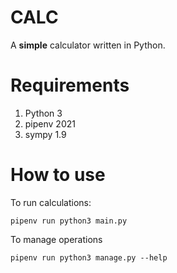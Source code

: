 # CALC

A **simple** calculator written in Python.

# Requirements

1. Python 3
2. pipenv 2021
3. sympy 1.9

# How to use

To run calculations:

    pipenv run python3 main.py

To manage operations

    pipenv run python3 manage.py --help
